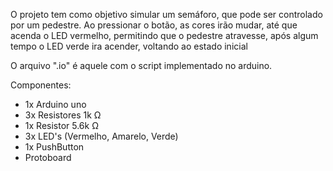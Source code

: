 O projeto tem como objetivo simular um semáforo, que pode ser controlado por um pedestre. Ao pressionar o botão, as cores irão mudar, até que acenda o LED vermelho, permitindo que o pedestre atravesse, após algum tempo o LED verde ira acender, voltando ao estado inicial

O arquivo ".io" é aquele com o script implementado no arduino.

Componentes:
  - 1x Arduino uno
  - 3x Resistores 1k Ω
  - 1x Resistor 5.6k Ω
  - 3x LED's (Vermelho, Amarelo, Verde)
  - 1x PushButton
  - Protoboard
  
  
  
